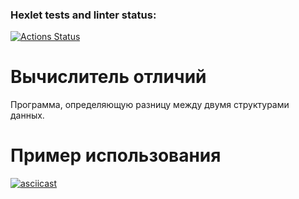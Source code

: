 ### Hexlet tests and linter status:

[![Actions Status](https://github.com/Viewsoul237/python-project-50/workflows/hexlet-check/badge.svg)](https://github.com/Viewsoul237/python-project-50/actions)

# Вычислитель отличий

Программа, определяющую разницу между двумя структурами данных.

# Пример использования

[![asciicast](https://asciinema.org/a/80ilYUhwZeWGp5bhTGzl7JZLi.svg)](https://asciinema.org/a/80ilYUhwZeWGp5bhTGzl7JZLi)
